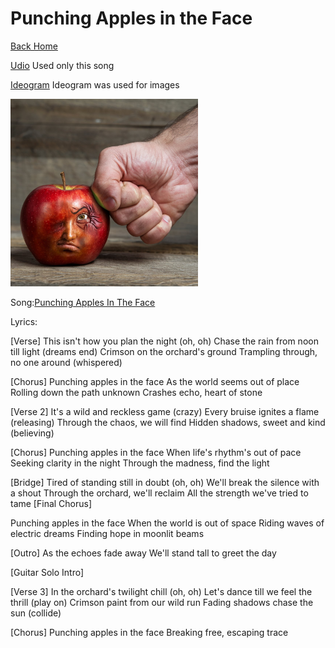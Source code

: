 # Punching Apples in the Face

[Back Home](/)

[Udio](https://www.udio.com/home)
Used only this song

[Ideogram](https://ideogram.ai/t/explore)
Ideogram was used for images

<img src="a-photo-of-a-red-apple-with-a-face-the-apple-is-be-vCjUE5bkTuK2Iiprj-REMw-jOhvfelwQdCeTa01Uc7WWg.jpeg" alt="Ashes" style="width:300px;"/>

Song:[Punching Apples In The Face](https://drive.google.com/file/d/1SauveFRGqGu4ztQtBmU7wh2eZgAvTjRa/view?usp=sharing)

Lyrics:


[Verse]
This isn't how you plan the night (oh, oh)
Chase the rain from noon till light
(dreams end)
Crimson on the orchard's ground
Trampling through, no one around
(whispered)


[Chorus]
Punching apples in the face
As the world seems out of place
Rolling down the path unknown
Crashes echo, heart of stone


[Verse 2]
It's a wild and reckless game (crazy)
Every bruise ignites a flame
(releasing)
Through the chaos, we will find
Hidden shadows, sweet and kind
(believing)


[Chorus]
Punching apples in the face
When life's rhythm's out of pace
Seeking clarity in the night
Through the madness, find the light


[Bridge]
Tired of standing still in doubt (oh, oh)
We'll break the silence with a shout
Through the orchard, we'll reclaim
All the strength we've tried to tame
[Final Chorus]


Punching apples in the face
When the world is out of space
Riding waves of electric dreams
Finding hope in moonlit beams


[Outro]
As the echoes fade away
We'll stand tall to greet the day


[Guitar Solo Intro]


[Verse 3]
In the orchard's twilight chill (oh, oh)
Let's dance till we feel the thrill
(play on)
Crimson paint from our wild run
Fading shadows chase the sun
(collide)


[Chorus]
Punching apples in the face
Breaking free, escaping trace
